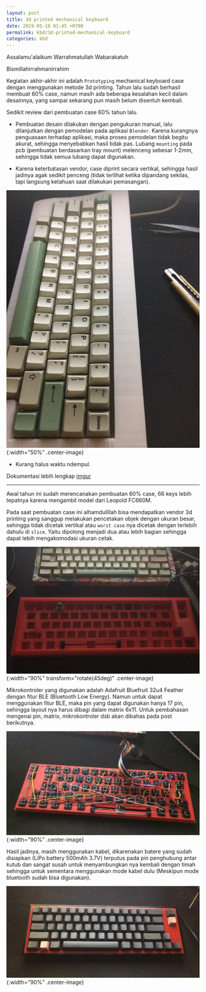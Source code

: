 ```yaml
---
layout: post
title: 3d printed mechanical keyboard
date: 2019-05-16 01:45 +0700
permalink: kbd/3d-printed-mechanical-keyboard
categories: kbd
---
```

Assalamu'alaikum Warrahmatullah Wabarakatuh

Bismillahirrahmanirrahim

Kegiatan akhir-akhir ini adalah `Prototyping` mechanical keyboard case dengan menggunakan metode 3d printing. Tahun lalu sudah berhasil membuat 60% case, namun masih ada beberapa kesalahan kecil dalam desainnya, yang sampai sekarang pun masih belum disentuh kembali.

Sedikit review dari pembuatan case 60% tahun lalu.

- Pembuatan desain dilakukan dengan pengukuran manual, lalu dilanjutkan dengan pemodelan pada aplikasi `Blender`. Karena kurangnya penguasaan terhadap aplikasi, maka proses pemodelan tidak begitu akurat, sehingga menyebabkan hasil tidak pas. Lubang `mounting` pada pcb (pembuatan berdasarkan tray mount) melenceng sebesar 1-2mm, sehingga tidak semua lubang dapat digunakan.

- Karena keterbatasan vendor, case diprint secara vertikal, sehingga hasil jadinya agak sedikit penceng (tidak terlihat ketika dipandang sekilas, tapi langsung ketahuan saat dilakukan pemasangan).

![3d print case model hhkb 7u](/assets/img/IMG_4545.JPG){:width="50%" .center-image}

- Kurang halus waktu ndempul.

Dokumentasi lebih lengkap [imgur][mech-1]

[mech-1]:https://imgur.com/gallery/WYtRT1Y

--------------------------------------

Awal tahun ini sudah merencanakan pembuatan 60% case, 66 keys lebih tepatnya karena mengambil model dari Leopold FC660M. 

Pada saat pembuatan case ini alhamdulillah bisa mendapatkan vendor 3d printing yang sanggup melakukan pencetakan objek dengan ukuran besar, sehingga tidak dicetak vertikal atau `worst case` nya dicetak dengan terlebih dahulu di `slice`. Yaitu dipotong menjadi dua atau lebih bagian sehingga dapat lebih mengakomodasi ukuran cetak.

![3d print case model fc660](/assets/img/IMG_4885.JPG){:width="90%" transform="rotate(45deg)" .center-image}

Mikrokontroler yang digunakan adalah Adafruit Bluefruit 32u4 Feather dengan fitur BLE (Bluetooth Low Energy). Namun untuk dapat menggunakan fitur BLE, maka pin yang dapat digunakan hanya 17 pin, sehingga layout nya harus dibagi dalam matrix 6x11. Untuk pembahasan mengenai pin, matrix, mikrokontroler dsb akan dibahas pada post berikutnya.

![3d print case model fc660](/assets/img/IMG_4900.JPG){:width="90%" .center-image}

Hasil jadinya, masih menggunakan kabel, dikarenakan batere yang sudah disiapkan (LiPo battery 500mAh 3.7V) terputus pada pin penghubung antar kutub dan sangat susah untuk menyambungkan nya kembali dengan timah sehingga untuk sementara menggunakan mode kabel dulu (Meskipun mode bluetooth sudah bisa digunakan).

![3d print case model fc660](/assets/img/IMG_4908.JPG){:width="90%" .center-image}